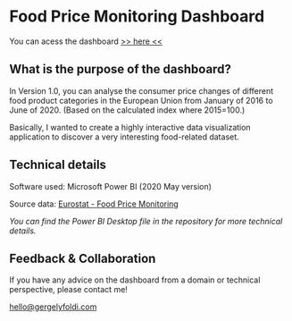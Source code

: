 # Food Price Monitoring Dashboard

You can acess the dashboard [>> here <<](https://app.powerbi.com/view?r=eyJrIjoiZGFjYmYzMGEtOTkwZi00MDFjLTgyNGYtYzdmZWFiMGQ4NWM5IiwidCI6IjRhNTQxZWMwLWQ4MWEtNGJiNS05ODNiLWU0MjI0ODY0YTlmNiIsImMiOjl9&pageName=ReportSection6de845fe31163ed2af2c)

## What is the purpose of the dashboard?
In Version 1.0, you can analyse the consumer price changes of different food product categories in the European Union from January of 2016 to June of 2020. (Based on the calculated index where 2015=100.)

Basically, I wanted to create a highly interactive data visualization application to discover a very interesting food-related dataset.

## Technical details
Software used: Microsoft Power BI (2020 May version)

Source data: [Eurostat - Food Price Monitoring](https://ec.europa.eu/eurostat/web/experimental-statistics/food-price-monitoring)

*You can find the Power BI Desktop file in the repository for more technical details.*

## Feedback & Collaboration
If you have any advice on the dashboard from a domain or technical perspective, please contact me!

hello@gergelyfoldi.com
